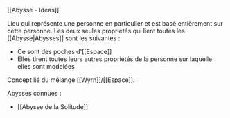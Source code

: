 [[Abysse - Ideas]]

Lieu qui représente une personne en particulier et est basé entièrement sur cette personne. 
Les deux seules propriétés qui lient toutes les [[Abysse|Abysses]] sont les suivantes :
- Ce sont des poches d'[[Espace]]
- Elles tirent toutes leurs autres propriétés de la personne sur laquelle elles sont modelées

Concept lié du mélange [[Wyrn]]/[[Espace]].

Abysses connues :
- [[Abysse de la Solitude]]
